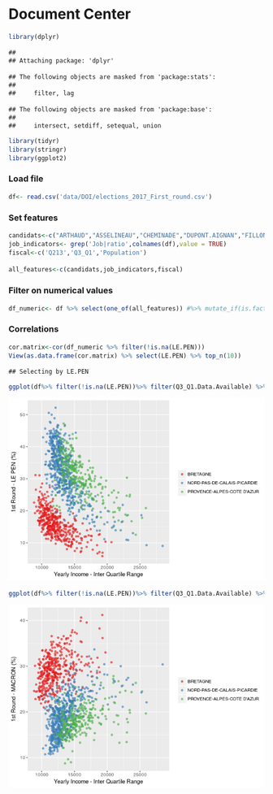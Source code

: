 Document Center
================

``` r
library(dplyr)
```

    ## 
    ## Attaching package: 'dplyr'

    ## The following objects are masked from 'package:stats':
    ## 
    ##     filter, lag

    ## The following objects are masked from 'package:base':
    ## 
    ##     intersect, setdiff, setequal, union

``` r
library(tidyr)
library(stringr)
library(ggplot2)
```

### Load file

``` r
df<- read.csv('data/DOI/elections_2017_First_round.csv')
```

### Set features

``` r
candidats<-c("ARTHAUD","ASSELINEAU","CHEMINADE","DUPONT.AIGNAN","FILLON","HAMON","LASSALLE","LE.PEN","MACRON","MÉLENCHON","POUTOU")
job_indicators<- grep('Job|ratio',colnames(df),value = TRUE)
fiscal<-c('Q213','Q3_Q1','Population')

all_features<-c(candidats,job_indicators,fiscal)
```

### Filter on numerical values

``` r
df_numeric<- df %>% select(one_of(all_features)) #%>% mutate_if(is.factor, funs(as.numeric(levels(.))[.])) 
```

### Correlations

``` r
cor.matrix<-cor(df_numeric %>% filter(!is.na(LE.PEN)))
View(as.data.frame(cor.matrix) %>% select(LE.PEN) %>% top_n(10))
```

    ## Selecting by LE.PEN

``` r
ggplot(df%>% filter(!is.na(LE.PEN))%>% filter(Q3_Q1.Data.Available) %>% filter(REG %in% c(53,93,22,31)) ,aes(Q3_Q1,LE.PEN, col=as.factor(NOM_REG)))+ geom_jitter(alpha=.6)+ scale_colour_brewer(palette = "Set1")+theme(legend.title=element_blank())+ylab('1st Round - LE PEN (%)')+ xlab('Yearly Income - Inter Quartile Range')
```

![](elections_france_model_selection_files/figure-markdown_github/unnamed-chunk-6-1.png)

``` r
ggplot(df%>% filter(!is.na(LE.PEN))%>% filter(Q3_Q1.Data.Available) %>% filter(REG %in% c(53,93,22,31)) ,aes(Q3_Q1,MACRON, col=as.factor(NOM_REG)))+ geom_jitter(alpha=.6)+ scale_colour_brewer(palette = "Set1")+theme(legend.title=element_blank())+ylab('1st Round - MACRON (%)')+ xlab('Yearly Income - Inter Quartile Range')
```

![](elections_france_model_selection_files/figure-markdown_github/unnamed-chunk-6-2.png)
